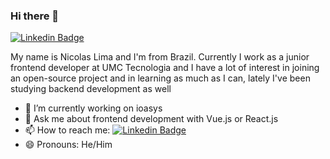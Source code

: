 ### Hi there 👋
[![Linkedin Badge](https://img.shields.io/badge/-LinkedIn-blue?style=flat-square&logo=Linkedin&logoColor=white&link=https://www.linkedin.com/in/samantacici/)](https://www.linkedin.com/in/nicolas-rodovalho-lima/)

My name is Nicolas Lima and I'm from Brazil. Currently I work as a junior frontend developer at UMC Tecnologia and I have a lot of interest in joining an open-source project and in learning as much as I can, lately I've been studying backend development as well

- 🔭 I’m currently working on ioasys
- 💬 Ask me about frontend development with Vue.js or React.js
- 📫 How to reach me: [![Linkedin Badge](https://img.shields.io/badge/-LinkedIn-blue?style=flat-square&logo=Linkedin&logoColor=white&link=https://www.linkedin.com/in/samantacici/)](https://www.linkedin.com/in/nicolas-rodovalho-lima/)
- 😄 Pronouns: He/Him
